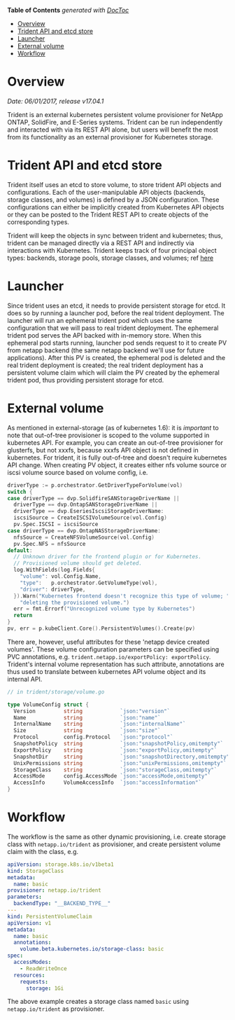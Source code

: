 <!-- START doctoc generated TOC please keep comment here to allow auto update -->
<!-- DON'T EDIT THIS SECTION, INSTEAD RE-RUN doctoc TO UPDATE -->
**Table of Contents**  *generated with [DocToc](https://github.com/thlorenz/doctoc)*

- [Overview](#overview)
- [Trident API and etcd store](#trident-api-and-etcd-store)
- [Launcher](#launcher)
- [External volume](#external-volume)
- [Workflow](#workflow)

<!-- END doctoc generated TOC please keep comment here to allow auto update -->

# Overview

*Date: 06/01/2017, release v17.04.1*

Trident is an external kubernetes persistent volume provisioner for NetApp ONTAP, SolidFire, and
E-Series systems. Trident can be run independently and interacted with via its REST API alone, but
users will benefit the most from its functionality as an external provisioner for Kubernetes storage.

# Trident API and etcd store

Trident itself uses an etcd to store volume, to store trident API objects and configurations. Each
of the user-manipulable API objects (backends, storage classes, and volumes) is defined by a JSON
configuration. These configurations can either be implicitly created from Kubernetes API objects or
they can be posted to the Trident REST API to create objects of the corresponding types.

Trident will keep the objects in sync between trident and kubernetes; thus, trident can be managed
directly via a REST API and indirectly via interactions with Kubernetes. Trident keeps track of
four principal object types: backends, storage pools, storage classes, and volumes; ref [here](https://github.com/NetApp/trident/tree/6de468e55ca3a7055db769648b9fb2a5edc9d32f#trident-objects)

# Launcher

Since trident uses an etcd, it needs to provide persistent storage for etcd. It does so by running
a launcher pod, before the real trident deployment. The launcher will run an ephemeral trident pod
which uses the same configuration that we will pass to real trident deployment. The ephemeral trident
pod serves the API backed with in-memory store. When this ephemeral pod starts running, launcher pod
sends request to it to create PV from netapp backend (the same netapp backend we'll use for future
applications). After this PV is created, the ephemeral pod is deleted and the real trident deployment
is created; the real trident deployment has a persistent volume claim which will claim the PV created
by the ephemeral trident pod, thus providing persistent storage for etcd.

# External volume

As mentioned in external-storage (as of kubernetes 1.6): it is *important* to note that out-of-tree
provisioner is scoped to the volume supported in kubernetes API. For example, you can create an
out-of-tree provisioner for glusterfs, but not xxxfs, because xxxfs API object is not defined in
kubernetes. For trident, it is fully out-of-tree and doesn't require kubernetes API change. When
creating PV object, it creates either nfs volume source or iscsi volume source based on volume
config, i.e.

```go
driverType := p.orchestrator.GetDriverTypeForVolume(vol)
switch {
case driverType == dvp.SolidfireSANStorageDriverName ||
  driverType == dvp.OntapSANStorageDriverName ||
  driverType == dvp.EseriesIscsiStorageDriverName:
  iscsiSource = CreateISCSIVolumeSource(vol.Config)
  pv.Spec.ISCSI = iscsiSource
case driverType == dvp.OntapNASStorageDriverName:
  nfsSource = CreateNFSVolumeSource(vol.Config)
  pv.Spec.NFS = nfsSource
default:
  // Unknown driver for the frontend plugin or for Kubernetes.
  // Provisioned volume should get deleted.
  log.WithFields(log.Fields{
    "volume": vol.Config.Name,
    "type":   p.orchestrator.GetVolumeType(vol),
    "driver": driverType,
  }).Warn("Kubernetes frontend doesn't recognize this type of volume; ",
    "deleting the provisioned volume.")
  err = fmt.Errorf("Unrecognized volume type by Kubernetes")
  return
}
pv, err = p.kubeClient.Core().PersistentVolumes().Create(pv)
```

There are, however, useful attributes for these 'netapp device created volumes'. These volume
configuration parameters can be specified using PVC annotations, e.g. `trident.netapp.io/exportPolicy: exportPolicy`.
Trident's internal volume representation has such attribute, annotations are thus used to translate
between kubernetes API volume object and its internal API.

```go
// in trident/storage/volume.go

type VolumeConfig struct {
  Version         string            `json:"version"`
  Name            string            `json:"name"`
  InternalName    string            `json:"internalName"`
  Size            string            `json:"size"`
  Protocol        config.Protocol   `json:"protocol"`
  SnapshotPolicy  string            `json:"snapshotPolicy,omitempty"`
  ExportPolicy    string            `json:"exportPolicy,omitempty"`
  SnapshotDir     string            `json:"snapshotDirectory,omitempty"`
  UnixPermissions string            `json:"unixPermissions,omitempty"`
  StorageClass    string            `json:"storageClass,omitempty"`
  AccessMode      config.AccessMode `json:"accessMode,omitempty"`
  AccessInfo      VolumeAccessInfo  `json:"accessInformation"`
}
```

# Workflow

The workflow is the same as other dynamic provisioning, i.e. create storage class with `netapp.io/trident`
as provisioner, and create persistent volume claim with the class, e.g.

```yaml
apiVersion: storage.k8s.io/v1beta1
kind: StorageClass
metadata:
  name: basic
provisioner: netapp.io/trident
parameters:
  backendType: "__BACKEND_TYPE__"
---
kind: PersistentVolumeClaim
apiVersion: v1
metadata:
  name: basic
  annotations:
    volume.beta.kubernetes.io/storage-class: basic
spec:
  accessModes:
    - ReadWriteOnce
  resources:
    requests:
      storage: 1Gi
```

The above example creates a storage class named `basic` using `netapp.io/trident` as provisioner.
